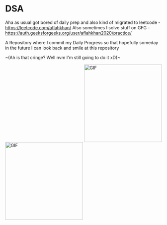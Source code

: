 # DSA

Aha as usual got bored of daily prep and also kind of migrated to leetcode - https://leetcode.com/aflahkhan/
Also sometimes I solve stuff on GFG - https://auth.geeksforgeeks.org/user/aflahkhan2020/practice/

A Repository where I commit my Daily Progress so that hopefully someday in the future I can look back and smile at this repository 

~(Ah is that cringe? Well nvm I'm still going to do it xD)~

<img align="right" alt="GIF" src="https://c.tenor.com/V7-gVNsD2EAAAAAC/michael-scott-the-office.gif" width="250"/>
<img align="left" alt="GIF" src="https://c.tenor.com/UZJd1pjj4NMAAAAC/surprised-pikachu.gif" width="250"/>


